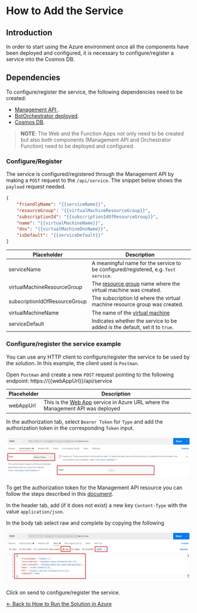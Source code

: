 # How to Add the Service 

## Introduction
In order to start using the Azure environment once all the components have been deployed and configured, it is necessary to configure/register a service into the Cosmos DB.  

## Dependencies
To configure/register the service, the following dependencies need to be created:

- [Management API ](deploy_web_app.md).
- [BotOrchestrator deployed](deploy_function_app.md).
- [Cosmos DB](cosmos_db.md).

>**NOTE**: The Web and the Function Apps not only need to be created but also both components (Management API and Orchestrator Function) need to be deployed and configured.

### Configure/Register
The service is configured/registered through the Management API by making a `POST` request to the `/api/service`. The snippet below shows the `payload` request needed.

```json
{
    "friendlyName": "{{serviceName}}",
    "resourceGroup": "{{virtualMachineResourceGroup}}",
    "subscriptionId": "{{subscriptionIdOfResourceGroup}}",
    "name": "{{virtualMachineName}}",
    "dns": "{{virtualMachineDnsName}}",
    "isDefault": "{{serviceDefault}}"
}
```

| Placeholder                            | Description                                                                         |
|----------------------------------------|-------------------------------------------------------------------------------------|
| serviceName                            | A meaningful name for the service to be configured/registered, e.g. `Test service`. |
| virtualMachineResourceGroup            | The [resource group](readme.md#resource-groups) name where the virtual machine was created. |
| subscriptionIdOfResourceGroup          | The subscription Id where the virtual machine resource group was created.           |
| virtualMachineName                     | The name of the [virtual machine](bot_service_virtual_machine.md)                   |
| serviceDefault                         | Indicates whether the service to be added is the default, set it to `true`.     |

### Configure/register the service example
You can use any HTTP client to configure/register the service to be used by the solution. In this example, the client used is `Postman`.

Open `Postman` and create a new `POST` request pointing to the following endpoint: https://{{webAppUrl}}/api/service 

| Placeholder                            | Description                                                                         |
|----------------------------------------|-------------------------------------------------------------------------------------|
| webAppUrl                              | This is the [Web App](web_app_and_app_service_plan.md) service in Azure URL where the Management API was deployed      |

In the authorization tab, select `Bearer Token` for `Type` and add the authorization token in the corresponding `Token` input.

![Postman authorization header](./images/postman_add_service_auth_header.png)

To get the authorization token for the Management API resource you can follow the steps described in this [document](authorization_token.md).

In the header tab, add (if it does not exist) a new key `Content-Type` with the value `application/json`.

In the body tab select raw and complete by copying the following

![Postman select body type](./images/postman_add_service_payload.png)

Click on send to configure/register the service. 

[← Back to How to Run the Solution in Azure](README.md#how-to-run-the-solution-in-azure)
